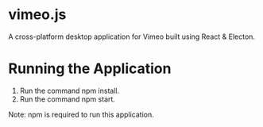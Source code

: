 # vimeo.js
A cross-platform desktop application for Vimeo built using React & Electon.

# Running the Application
1. Run the command npm install.
2. Run the command npm start.

Note: npm is required to run this application.
